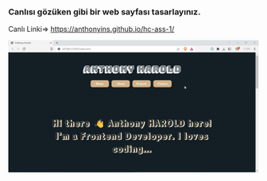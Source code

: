 ### Canlısı gözüken gibi bir web sayfası tasarlayınız.

Canlı Linki=> https://anthonyins.github.io/hc-ass-1/

![...](ass1.gif)
